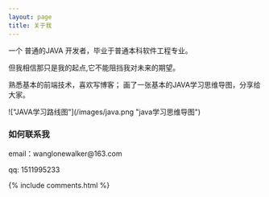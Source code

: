 ```yaml
---
layout: page
title: 关于我 
---
```


一个 普通的JAVA 开发者，毕业于普通本科软件工程专业。
<p>
但我相信那只是我的起点,它不能阻挡我对未来的期望。
<p>
熟悉基本的前端技术，喜欢写博客；
画了一张基本的JAVA学习思维导图，分享给大家。
<p>
!["JAVA学习路线图"](/images/java.png "java学习思维导图")
<p> 


<h3> 如何联系我 </h3>  

<p> 
email：wanglonewalker@163.com       
<p> 
qq: 1511995233     
<p> 


{% include comments.html %}

